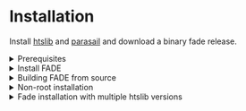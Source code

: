 # Installation

Install [htslib](http://www.htslib.org/download/) and [parasail](https://github.com/jeffdaily/parasail#compiling-and-installing) and download a binary fade release.
<details>
<summary> Prerequisites </summary>

#### Install htslib

Install [htslib](http://www.htslib.org/download/) prerequisites.
```
Debian / Ubuntu
---------------

sudo apt-get update  # Ensure the package list is up to date
sudo apt-get install autoconf automake make gcc perl zlib1g-dev libbz2-dev liblzma-dev libcurl4-gnutls-dev libssl-dev

Note: libcurl4-openssl-dev can be used as an alternative to libcurl4-gnutls-dev.

RedHat / CentOS
---------------

sudo yum install autoconf automake make gcc perl-Data-Dumper zlib-devel bzip2 bzip2-devel xz-devel curl-devel openssl-devel

Alpine Linux
------------

sudo apk update  # Ensure the package list is up to date
sudo apk add autoconf automake make gcc musl-dev perl bash zlib-dev bzip2-dev xz-dev curl-dev libressl-dev

OpenSUSE
--------

sudo zypper install autoconf automake make gcc perl zlib-devel libbz2-devel xz-devel libcurl-devel libopenssl-devel
```
In addition, please make sure ```wget``` and ```bzip2``` are installed in order to follow the rest of the instructions.
Now download and make htslib. This specifically must be version [1.9](https://github.com/samtools/htslib/releases/tag/1.9).
```
wget https://github.com/samtools/htslib/releases/download/1.9/htslib-1.9.tar.bz2
tar -xjf htslib-1.9.tar.bz2
cd htslib-1.9
./configure
make 
sudo make install
```
#### Install parasail

Download and install parasail.
```
wget https://github.com/jeffdaily/parasail/releases/download/v2.4.2/parasail-2.4.2-manylinux1_x86_64.tar.gz
tar -xzf parasail-2.4.2-manylinux1_x86_64.tar.gz
cd parasail-2.4.2-manylinux1_x86_64
cd lib/
sudo cp * /usr/local/lib/
```
#### Other
Make sure ```/usr/local/lib``` is on your ```LD_LIBRARY_PATH```.
```
# add to your bashrc 
export LD_LIBRARY_PATH=$LD_LIBRARY_PATH:/usr/local/lib
```
</details>
<details>
<summary> Install FADE </summary>

Go to the [latest release](https://github.com/blachlylab/fade/releases/latest).
```
wget https://github.com/blachlylab/fade/releases/download/v0.1.1/fade
sudo cp fade /usr/local/bin
```
</details>
<details>
<summary> Building FADE from source </summary>

Build from source using dub and a D compiler. We recommend ldc2 as the compiler, however dmd should work as well. For more information on D compilers, visit [here](https://dlang.org/download.html).
#### Install dub and ldc2 (Preferred)
```
curl -fsS https://dlang.org/install.sh | bash -s ldc
```
#### Install dub and dmd
```
curl -fsS https://dlang.org/install.sh | bash -s dmd
```
#### Build FADE
```
source ~/dlang/*compiler*/activate
git clone https://github.com/blachlylab/fade.git 
cd fade
LIBRARY_PATH=/usr/local/lib/ dub build -b release

# deactivate dlang environment
deactivate
```
</details>
<details>
<summary> Non-root installation </summary>

Non-root installs can be tricky. It basically sums up to making sure all necessary shared libraries can be found by the fade executable.
An easy way of install htslib in a non-root capacity is via [miniconda](https://docs.conda.io/en/latest/miniconda.html).

Install htslib.
```
conda install -c bioconda htslib
```
Download and install parasail.
```
wget https://github.com/jeffdaily/parasail/releases/download/v2.4.2/parasail-2.4.2-manylinux1_x86_64.tar.gz
tar -xzf parasail-2.4.2-manylinux1_x86_64.tar.gz
cd parasail-2.4.2-manylinux1_x86_64
cd lib/
cp * minconda3/lib/
```
Make sure ```miniconda3/lib``` is on your ```LD_LIBRARY_PATH```.
```
# add to your bashrc 
export LD_LIBRARY_PATH=$LD_LIBRARY_PATH:/usr/local/lib
```

Now follow previous instructions to install FADE. If compiling change this line.
```
LIBRARY_PATH=~/miniconda/lib/ dub build -b release
```
</details>

<details>
<summary> Fade installation with multiple htslib versions</summary>

FADE requires htslib version 1.9, though the latest version is 1.10.2 (as of writing).
Your htslib version may be more up to date than the one our instructions would have you install.

In the case of using a provided binary, this should have no effect. FADE's binary will be able to 
find the correct shared library for htslib.

However, if building fade from source you should ensure that your htslib.so symbolic link 
under /usr/local/lib points to htslib.so.2 .

</details>
